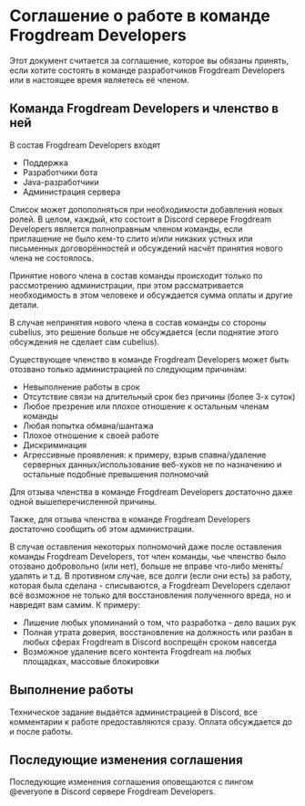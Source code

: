 # Соглашение о работе в команде Frogdream Developers
Этот документ считается за соглашение, которое вы обязаны принять, если хотите состоять в команде разработчиков Frogdream Developers или в настоящее время являетесь её членом.

## Команда Frogdream Developers и членство в ней

В состав Frogdream Developers входят
- Поддержка
- Разработчики бота
- Java-разработчики
- Администрация сервера

Список может допополняться при необходимости добавления новых ролей. В целом, каждый, кто состоит в Discord сервере Frogdream Developers является полноправным членом команды, если приглашение не было кем-то слито и/или никаких устных или письменных договорённостей и обсуждений насчёт принятия нового члена не состоялось.

Принятие нового члена в состав команды происходит только по рассмотрению администрации, при этом рассматривается необходимость в этом человеке и обсуждается сумма оплаты и другие детали.

В случае непринятия нового члена в состав команды со стороны cubelius, это решение больше не обсуждается (если поднятие этого обсуждения не сделает сам cubelius).

Существующее членство в команде Frogdream Developers может быть отозвано только администрацией по следующим причинам:

- Невыполнение работы в срок
- Отсутствие связи на длительный срок без причины (более 3-х суток)
- Любое презрение или плохое отношение к остальным членам команды
- Любая попытка обмана/шантажа
- Плохое отношение к своей работе
- Дискриминация
- Агрессивные проявления: к примеру, взрыв спавна/удаление серверных данных/использование веб-хуков не по назначению и остальные подобные превышения полномочий

Для отзыва членства в команде Frogdream Developers достаточно даже одной вышеперечисленной причины.

Также, для отзыва членства в команде Frogdream Developers достаточно сообщить об этом администрации. 

В случае оставления некоторых полномочий даже после оставления команды Frogdream Developers, тот член команды, чье членство было отозвано добровольно (или нет), больше не вправе что-либо менять/удалять и т.д. В противном случае, все долги (если они есть) за работу, которая была сделана - списываются, а Frogdream Developers сделают всё возможное не только для восстановления полученного вреда, но и навредят вам самим. К примеру:

- Лишение любых упоминаний о том, что разработка - дело ваших рук
- Полная утрата доверия, восстановление на должность или разбан в любых сферах Frogdream в Discord воспрещён сроком навсегда
- Возможное удаление всего контента Frogdream на любых площадках, массовые блокировки

## Выполнение работы

Техническое задание выдаётся администрацией в Discord, все комментарии к работе предоставляются сразу. Оплата обсуждается до и после работы.

## Последующие изменения соглашения

Последующие изменения соглашения оповещаются с пингом @everyone в Discord сервере Frogdream Developers.
